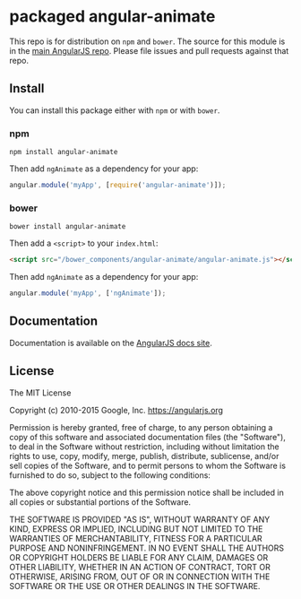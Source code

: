 # packaged angular-animate

This repo is for distribution on `npm` and `bower`. The source for this module is in the
[main AngularJS repo](https://github.com/angular/angular.js/tree/master/src/ngAnimate).
Please file issues and pull requests against that repo.

## Install

You can install this package either with `npm` or with `bower`.

### npm

```shell
npm install angular-animate
```

Then add `ngAnimate` as a dependency for your app:

```javascript
angular.module('myApp', [require('angular-animate')]);
```

### bower

```shell
bower install angular-animate
```

Then add a `<script>` to your `index.html`:

```html
<script src="/bower_components/angular-animate/angular-animate.js"></script>
```

Then add `ngAnimate` as a dependency for your app:

```javascript
angular.module('myApp', ['ngAnimate']);
```

## Documentation

Documentation is available on the
[AngularJS docs site](https://docs.angularjs.org/api/ngAnimate).

## License

The MIT License

Copyright (c) 2010-2015 Google, Inc. https://angularjs.org

Permission is hereby granted, free of charge, to any person obtaining a copy
of this software and associated documentation files (the "Software"), to deal
in the Software without restriction, including without limitation the rights
to use, copy, modify, merge, publish, distribute, sublicense, and/or sell
copies of the Software, and to permit persons to whom the Software is
furnished to do so, subject to the following conditions:

The above copyright notice and this permission notice shall be included in
all copies or substantial portions of the Software.

THE SOFTWARE IS PROVIDED "AS IS", WITHOUT WARRANTY OF ANY KIND, EXPRESS OR
IMPLIED, INCLUDING BUT NOT LIMITED TO THE WARRANTIES OF MERCHANTABILITY,
FITNESS FOR A PARTICULAR PURPOSE AND NONINFRINGEMENT. IN NO EVENT SHALL THE
AUTHORS OR COPYRIGHT HOLDERS BE LIABLE FOR ANY CLAIM, DAMAGES OR OTHER
LIABILITY, WHETHER IN AN ACTION OF CONTRACT, TORT OR OTHERWISE, ARISING FROM,
OUT OF OR IN CONNECTION WITH THE SOFTWARE OR THE USE OR OTHER DEALINGS IN
THE SOFTWARE.
